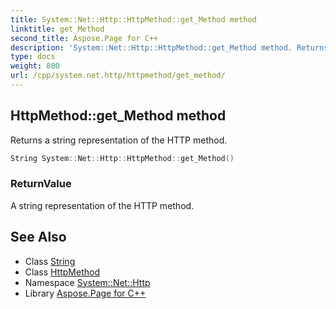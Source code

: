 ```yaml
---
title: System::Net::Http::HttpMethod::get_Method method
linktitle: get_Method
second_title: Aspose.Page for C++
description: 'System::Net::Http::HttpMethod::get_Method method. Returns a string representation of the HTTP method in C++.'
type: docs
weight: 800
url: /cpp/system.net.http/httpmethod/get_method/
---
```

## HttpMethod::get_Method method


Returns a string representation of the HTTP method.

```cpp
String System::Net::Http::HttpMethod::get_Method()
```


### ReturnValue

A string representation of the HTTP method.

## See Also

* Class [String](../../../system/string/)
* Class [HttpMethod](../)
* Namespace [System::Net::Http](../../)
* Library [Aspose.Page for C++](../../../)
